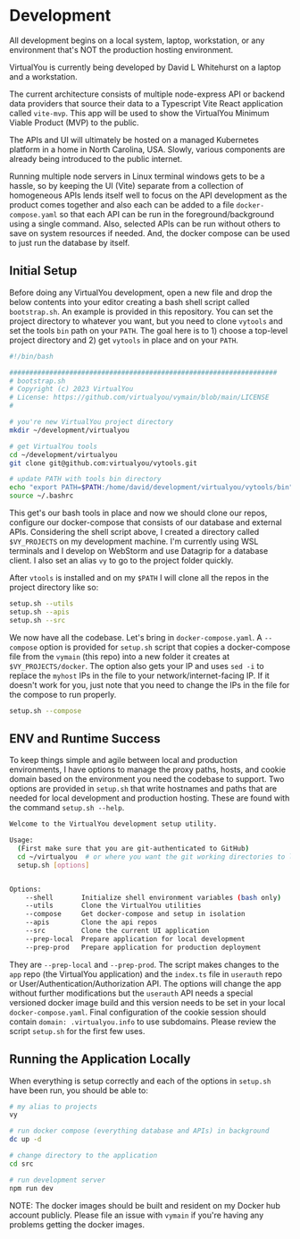 # Development

All development begins on a local system, laptop, workstation, or any environment that's
NOT the production hosting environment.

VirtualYou is currently being developed by David L Whitehurst on a laptop and a workstation.

The current architecture consists of multiple node-express API or backend data providers 
that source their data to a Typescript Vite React application called `vite-mvp`. This app
will be used to show the VirtualYou Minimum Viable Product (MVP) to the public.

The APIs and UI will ultimately be hosted on a managed Kubernetes platform in a home in 
North Carolina, USA. Slowly, various components are already being introduced to the public
internet.

Running multiple node servers in Linux terminal windows gets to be a hassle, so by keeping
the UI (Vite) separate from a collection of homogeneous APIs lends itself well to focus on
the API development as the product comes together and also each can be added to a file 
`docker-compose.yaml` so that each API can be run in the foreground/background using a 
single command. Also, selected APIs can be run without others to save on system resources
if needed. And, the docker compose can be used to just run the database by itself.

## Initial Setup
Before doing any VirtualYou development, open a new file and drop the below contents into
your editor creating a bash shell script called `bootstrap.sh`. An example is provided in
this repository. You can set the project directory to whatever you want, but you need to 
clone `vytools` and set the tools `bin` path on your `PATH`. The goal here is to 1) choose a
top-level project directory and 2) get `vytools` in place and on your `PATH`.

```bash
#!/bin/bash

###################################################################
# bootstrap.sh
# Copyright (c) 2023 VirtualYou
# License: https://github.com/virtualyou/vymain/blob/main/LICENSE
#

# you're new VirtualYou project directory
mkdir ~/development/virtualyou

# get VirtualYou tools
cd ~/development/virtualyou
git clone git@github.com:virtualyou/vytools.git

# update PATH with tools bin directory
echo "export PATH=$PATH:/home/david/development/virtualyou/vytools/bin" >> ~/.bashrc
source ~/.bashrc
```
This get's our bash tools in place and now we should clone our repos, configure our docker-compose
that consists of our database and external APIs. Considering the shell script above, I created a 
directory called `$VY_PROJECTS` on my development machine. I'm currently using WSL terminals and I
develop on WebStorm and use Datagrip for a database client. I also set an alias `vy` to go to the 
project folder quickly.

After `vtools` is installed and on my `$PATH` I will clone all the repos in the project directory
like so:
```bash
setup.sh --utils
setup.sh --apis
setup.sh --src
```
We now have all the codebase. Let's bring in `docker-compose.yaml`. A `--compose` option is provided
for `setup.sh` script that copies a docker-compose file from the `vymain` (this repo) into a new 
folder it creates at `$VY_PROJECTS/docker`. The option also gets your IP and uses `sed -i` to replace
the `myhost` IPs in the file to your network/internet-facing IP. If it doesn't work for you, just note
that you need to change the IPs in the file for the compose to run properly.
```bash
setup.sh --compose
```
## ENV and Runtime Success
To keep things simple and agile between local and production environments, I have options to manage
the proxy paths, hosts, and cookie domain based on the environment you need the codebase to support.
Two options are provided in `setup.sh` that write hostnames and paths that are needed for local
development and production hosting. These are found with the command `setup.sh --help`.
```bash
Welcome to the VirtualYou development setup utility.

Usage:
  (First make sure that you are git-authenticated to GitHub)
  cd ~/virtualyou  # or where you want the git working directories to live
  setup.sh [options]


Options:
    --shell       Initialize shell environment variables (bash only)
    --utils       Clone the VirtualYou utilities
    --compose     Get docker-compose and setup in isolation
    --apis        Clone the api repos
    --src         Clone the current UI application
    --prep-local  Prepare application for local development
    --prep-prod   Prepare application for production deployment
```
They are `--prep-local` and `--prep-prod`. The script makes changes to the `app` repo (the VirtualYou application)
and the `index.ts` file in `userauth` repo or User/Authentication/Authorization API. The options will
change the app without further modifications but the `userauth` API needs a special versioned docker
image build and this version needs to be set in your local `docker-compose.yaml`. Final configuration
of the cookie session should contain `domain: .virtualyou.info` to use subdomains. Please review the 
script `setup.sh` for the first few uses.

## Running the Application Locally
When everything is setup correctly and each of the options in `setup.sh` have been run, you should be
able to:

```bash
# my alias to projects
vy 

# run docker compose (everything database and APIs) in background
dc up -d 

# change directory to the application
cd src

# run development server
npm run dev
```

NOTE: The docker images should be built and resident on my Docker hub account publicly. Please file
an issue with `vymain` if you're having any problems getting the docker images.